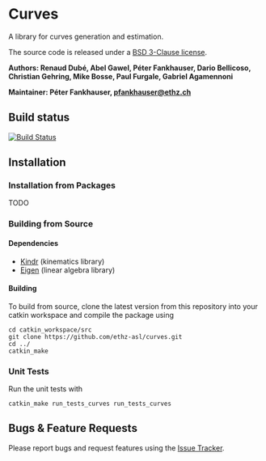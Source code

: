 # Curves

A library for curves generation and estimation.

The source code is released under a [BSD 3-Clause license](ros_package_template/LICENSE).

**Authors: Renaud Dubé, Abel Gawel, Péter Fankhauser, Dario Bellicoso, Christian Gehring, Mike Bosse, Paul Furgale, Gabriel Agamennoni**

**Maintainer: Péter Fankhauser, pfankhauser@ethz.ch**

## Build status

[![Build Status](http://rsl-ci.ethz.ch/buildStatus/icon?job=curves)](http://rsl-ci.ethz.ch/job/curves/)

## Installation

### Installation from Packages

TODO

### Building from Source

#### Dependencies

- [Kindr](https://github.com/ethz-asl/kindr.git) (kinematics library)
- [Eigen](http://eigen.tuxfamily.org) (linear algebra library)

#### Building

To build from source, clone the latest version from this repository into your catkin workspace and compile the package using

	cd catkin_workspace/src
	git clone https://github.com/ethz-asl/curves.git
	cd ../
	catkin_make

### Unit Tests

Run the unit tests with

	catkin_make run_tests_curves run_tests_curves

## Bugs & Feature Requests

Please report bugs and request features using the [Issue Tracker](https://github.com/ethz-asl/curves/issues).

